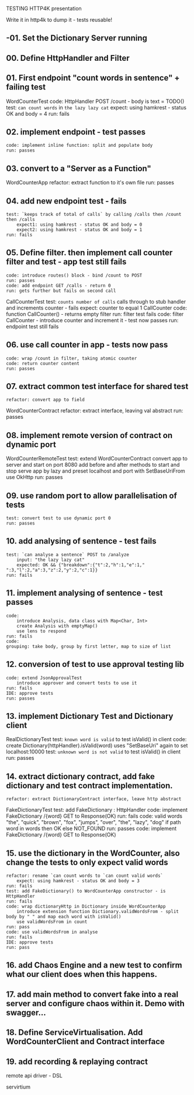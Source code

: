 TESTING HTTP4K presentation

Write it in http4k to dump it - tests reusable!

## -01. Set the Dictionary Server running

## 00. Define HttpHandler and Filter

## 01. First endpoint "count words in sentence" + failing test
WordCounterTest
    code: HttpHandler POST /count - body is text = TODO()
    test: `can count words` in `the lazy lazy cat` 
        expect: using hamkrest - status OK and body = 4
    run: fails
     
## 02. implement endpoint - test passes
    code: implement inline function: split and populate body
    run: passes

## 03. convert to a "Server as a Function"
WordCounterApp
    refactor: extract function to it's own file
    run: passes
    
## 04. add new endpoint test - fails
    test: `keeps track of total of calls` by calling /calls then /count then /calls
        expect1: using hamkrest - status OK and body = 0
        expect2: using hamkrest - status OK and body = 1
    run: fails
    
## 05. Define filter. then implement call counter filter and test - app test still fails
    code: introduce routes() block - bind /count to POST
    run: passes
    code: add endpoint GET /calls - return 0
    run: gets further but fails on second call

CallCounterTest
    test: `counts number of calls` calls through to stub handler and increments counter - fails
        expect: counter to equal 1
CallCounter
    code: function CallCounter() - returns empty filter
    run: filter test fails
    code: filter CallCounter - introduce counter and increment it - test now passes
    run: endpoint test still fails
    
## 06. use call counter in app - tests now pass
    code: wrap /count in filter, taking atomic counter
    code: return counter content
    run: passes

## 07. extract common test interface for shared test
    refactor: convert app to field
WordCounterContract
    refactor: extract interface, leaving val abstract
    run: passes
        
## 08. implement remote version of contract on dynamic port
WordCounterRemoteTest
    test: extend WordCounterContract
        convert app to server and start on port 8080
        add before and after methods to start and stop serve
        app by lazy and preset localhost and port with SetBaseUriFrom 
        use OkHttp
    run: passes

## 09. use random port to allow parallelisation of tests
    test: convert test to use dynamic port 0
    run: passes

## 10. add analysing of sentence - test fails
    test: `can analyse a sentence` POST to /analyze
        input: "the lazy lazy cat"
        expected: OK && {"breakdown":{"t":2,"h":1,"e":1," ":3,"l":2,"a":3,"z":2,"y":2,"c":1}} 
    run: fails

## 11. implement analysing of sentence - test passes
    code: 
        introduce Analysis, data class with Map<Char, Int>
        create Analysis with emptyMap()
        use lens to respond
    run: fails
    code: 
    grouping: take body, group by first letter, map to size of list

## 12. conversion of test to use approval testing lib
    code: extend JsonApprovalTest
        introduce approver and convert tests to use it
    run: fails
    IDE: approve tests
    run: passes
            
## 13. implement Dictionary Test and Dictionary client
RealDictionaryTest
    test: `known word is valid` to test isValid() in client
    code: create Dictionary(httpHandler).isValid(word)
        uses "SetBaseUri" again to set localhost:10000
    test: `unknown word is not valid` to test isValid() in client
    run: passes

## 14. extract dictionary contract, add fake dictionary and test contract implementation.
    refactor: extract DictionaryContract interface, leave http abstract
FakeDictionaryTest
    test: add FakeDictionary : HttpHandler
    code: implement FakeDictionary
        /{word} GET to Response(OK)
    run: fails
    code:
        valid words "the", "quick", "brown", "fox", "jumps", "over", "the", "lazy", "dog"
        if path word in words then OK else NOT_FOUND
    run: passes
    code: implement FakeDictionary
        /{word} GET to Response(OK)


## 15. use the dictionary in the WordCounter, also change the tests to only expect valid words
    refactor: rename `can count words to `can count valid words`
        expect: using hamkrest - status OK and body = 3
    run: fails
    test: add FakeDictionary() to WordCounterApp constructor - is HttpHandler
    run: fails
    code: wrap dictionaryHttp in Dictionary inside WordCounterApp
        introduce extension function Dictionary.validWordsFrom - split body by " " and map each word with isValid()
        use validWordsFrom in count
    run: pass
    code: use validWordsFrom in analyse
    run: fails
    IDE: approve tests
    run: pass
    
## 16. add Chaos Engine and a new test to confirm what our client does when this happens.

## 17. add main method to convert fake into a real server and configure chaos within it. Demo with swagger...

## 18. Define ServiceVirtualisation. Add WordCounterClient and Contract interface

## 19. add recording & replaying contract

remote api driver - DSL

servirtium

